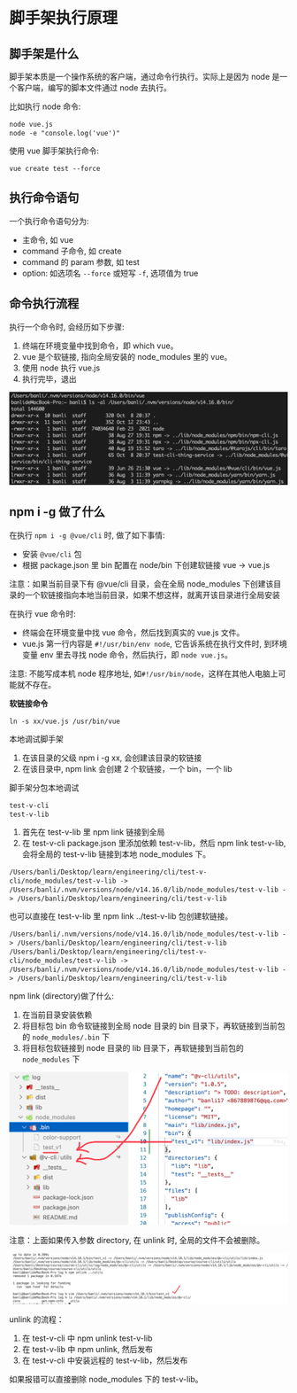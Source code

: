 # 脚手架执行原理

## 脚手架是什么

脚手架本质是一个操作系统的客户端，通过命令行执行。实际上是因为 node 是一个客户端，编写的脚本文件通过 node 去执行。

比如执行 node 命令:

```
node vue.js
node -e "console.log('vue')"
```

使用 vue 脚手架执行命令:

```
vue create test --force
```

## 执行命令语句

一个执行命令语句分为:

- 主命令, 如 vue
- command 子命令, 如 create
- command 的 param 参数, 如 test
- option: 如选项名 `--force` 或短写 `-f`, 选项值为 true

## 命令执行流程

执行一个命令时, 会经历如下步骤: 

1. 终端在环境变量中找到命令，即 which vue。
2. vue 是个软链接, 指向全局安装的 node_modules 里的 vue。
3. 使用 node 执行 vue.js
4. 执行完毕，退出

![](./imgs/2021-10-16-17-37-19.png)

## npm i -g 做了什么

在执行 `npm i -g @vue/cli` 时, 做了如下事情:

- 安装 `@vue/cli` 包
- 根据 package.json 里 bin 配置在 node/bin 下创建软链接 vue -> vue.js

注意：如果当前目录下有 @vue/cli 目录，会在全局 node_modules 下创建该目录的一个软链接指向本地当前目录，如果不想这样，就离开该目录进行全局安装

在执行 vue 命令时:

- 终端会在环境变量中找 vue 命令，然后找到真实的 vue.js 文件。
- vue.js 第一行内容是 `#!/usr/bin/env node`, 它告诉系统在执行文件时, 到环境变量 env 里去寻找 node 命令，然后执行，即 `node vue.js`。

注意: 不能写成本机 node 程序地址, 如`#!/usr/bin/node`，这样在其他人电脑上可能就不存在。

**软链接命令**

```
ln -s xx/vue.js /usr/bin/vue
```

本地调试脚手架

1. 在该目录的父级 npm i -g xx, 会创建该目录的软链接
2. 在该目录中, npm link 会创建 2 个软链接，一个 bin，一个 lib

脚手架分包本地调试

```
test-v-cli
test-v-lib
```

1. 首先在 test-v-lib 里 npm link 链接到全局
2. 在 test-v-cli package.json 里添加依赖 test-v-lib，然后 npm link test-v-lib, 会将全局的 test-v-lib 链接到本地 node_modules 下。

```
/Users/banli/Desktop/learn/engineering/cli/test-v-cli/node_modules/test-v-lib -> /Users/banli/.nvm/versions/node/v14.16.0/lib/node_modules/test-v-lib -> /Users/banli/Desktop/learn/engineering/cli/test-v-lib
```

也可以直接在 test-v-lib 里 npm link ../test-v-lib 包创建软链接。

```
/Users/banli/.nvm/versions/node/v14.16.0/lib/node_modules/test-v-lib -> /Users/banli/Desktop/learn/engineering/cli/test-v-lib
/Users/banli/Desktop/learn/engineering/cli/test-v-cli/node_modules/test-v-lib -> /Users/banli/.nvm/versions/node/v14.16.0/lib/node_modules/test-v-lib -> /Users/banli/Desktop/learn/engineering/cli/test-v-lib
```

npm link (directory)做了什么:

1. 在当前目录安装依赖
2. 将目标包 bin 命令软链接到全局 node 目录的 bin 目录下，再软链接到当前包的 `node_modules/.bin` 下
3. 将目标包软链接到 node 目录的 lib 目录下，再软链接到当前包的 `node_modules` 下

![](./imgs/2022-06-16-00-14-50.png)

注意：上面如果传入参数 directory, 在 unlink 时, 全局的文件不会被删除。

![](./imgs/2022-06-16-00-19-10.png)

unlink 的流程：

1. 在 test-v-cli 中 npm unlink test-v-lib
2. 在 test-v-lib 中 npm unlink, 然后发布
3. 在 test-v-cli 中安装远程的 test-v-lib，然后发布

如果报错可以直接删除 node_modules 下的 test-v-lib。
